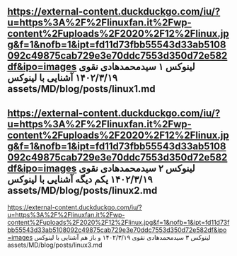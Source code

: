 https://external-content.duckduckgo.com/iu/?u=https%3A%2F%2Flinuxfan.it%2Fwp-content%2Fuploads%2F2020%2F12%2Flinux.jpg&f=1&nofb=1&ipt=fd11d73fbb55543d33ab5108092c49875cab729e3e70ddc7553d350d72e582df&ipo=images
لینوکس ۱
سیدمحمدهادی نقوی
۱۴۰۲/۳/۱۹
آشنایی با لینوکس
assets/MD/blog/posts/linux1.md
---------------------
https://external-content.duckduckgo.com/iu/?u=https%3A%2F%2Flinuxfan.it%2Fwp-content%2Fuploads%2F2020%2F12%2Flinux.jpg&f=1&nofb=1&ipt=fd11d73fbb55543d33ab5108092c49875cab729e3e70ddc7553d350d72e582df&ipo=images
لینوکس ۲
سیدمحمدهادی نقوی
۱۴۰۲/۳/۱۹
یکم دیگه آشنایی با لینوکس
assets/MD/blog/posts/linux2.md
---------------------
https://external-content.duckduckgo.com/iu/?u=https%3A%2F%2Flinuxfan.it%2Fwp-content%2Fuploads%2F2020%2F12%2Flinux.jpg&f=1&nofb=1&ipt=fd11d73fbb55543d33ab5108092c49875cab729e3e70ddc7553d350d72e582df&ipo=images
لینوکس ۳
سیدمحمدهادی نقوی
۱۴۰۲/۳/۱۹
و باز هم آشنایی با لینوکس
assets/MD/blog/posts/linux3.md